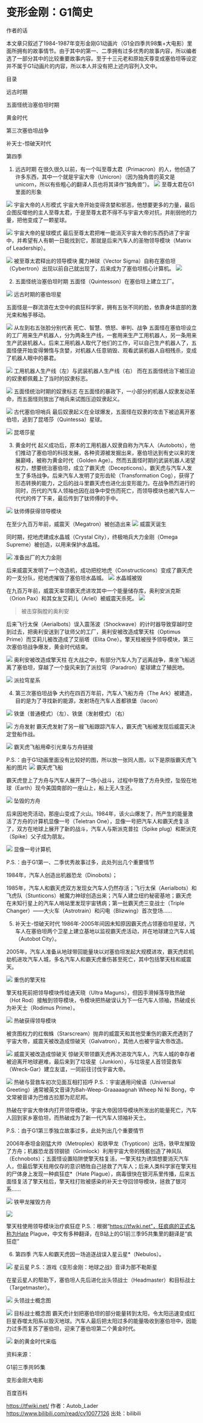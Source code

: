 # 变形金刚：G1简史
作者的话

本文章只叙述了1984-1987年变形金刚G1动画片（G1全四季共98集+大电影）里面所拥有的故事情节。由于其中的第一、二季拥有过多优秀的故事内容，所以编者选了一部分其中的比较重要故事内容。至于十三元老和原始天尊变成塞伯坦等设定并不属于G1动画片的内容，所以本人并没有把上述内容列入文中。

目录

远古时期

五面怪统治塞伯坦时期

黄金时代

第三次塞伯坦战争

补天士-惊破天时代

第四季


1. 远古时期
在很久很久以前，有一个叫至尊太君（Primacron）的人，他创造了许多东西，其中一个就是宇宙大帝（Unicron）（因为独角兽的英文是unicorn，所以有些粗心的翻译人员也将其译作“独角兽”）。
![](vx_images/5884214254514.png)
至尊太君在G1里面的形象

![](vx_images/168804214262025.png)
宇宙大帝的人形模式
宇宙大帝开始变得贪婪和邪恶，他想要更多的力量，最后企图反噬他的主人至尊太君，于是至尊太君不得不与宇宙大帝对抗，并削弱他的力量，把他变成了一颗星球。

![](vx_images/534094614261036.png)
宇宙大帝的星球模式
最后至尊太君把唯一能消灭宇宙大帝的东西扔进了宇宙中，并希望有人有朝一日能找到它，那就是后来汽车人的圣物领导模块（Matrix of Leadership）。

![](vx_images/82244714248376.png)
被至尊太君释出的领导模块
魔力神球（Vector Sigma）自称在塞伯坦（Cybertron）出现以前自己就出现了，后来成为了塞伯坦核心计算机。
![](vx_images/199814714235367.png)



2. 五面怪统治塞伯坦时期
五面怪（Quintesson）在塞伯坦上建立工厂。

![](vx_images/311334714245844.png)
远古时期的塞伯坦星

五面怪是一群流浪在太空中的疯狂科学家，拥有五张不同的脸，依靠身体底部的激光束和触手移动。

![](vx_images/476624714238414.png)
从左到右五张脸分别代表
死亡、智慧、愤怒、审判、战争
五面怪在塞伯坦设立的工厂用来生产机器人，分为两条生产线，一套用来生产工用机器人，另一条用来生产武装机器人。后来工用机器人取代了他们的工作，可以自己生产机器人了，五面怪便开始变得懒惰与贪婪，对机器人任意销毁、观看武装机器人自相残杀，变成了机器人眼中的暴君。

![](vx_images/565254714258956.png)
工用机器人生产线（左）与武装机器人生产线（右）
而在五面怪统治下被压迫的奴隶都佩戴上了当时的奴隶标志。

![](vx_images/54444814237571.png)
五面怪统治时期的奴隶标志
在五面怪的暴政下，一小部分的机器人奴隶发动革命，而五面怪则放出了哨兵来试图压迫奴隶起义。

![](vx_images/151244814256250.png)
古代塞伯坦哨兵
最后奴隶起义在全球爆发，五面怪在奴隶的攻击下被迫离开塞伯坦，逃到了昆塔莎（Quintessa）星球。

![](vx_images/241324814258347.png)
昆塔莎星

3. 黄金时代
起义成功后，原本的工用机器人奴隶自称为汽车人（Autobots），他们推动了塞伯坦的科技发展，各种资源被发掘出来，塞伯坦达到有史以来的发展巅峰，被称为黄金时代（Golden Age）。然而五面怪时期的武装机器人渴望权力，想要统治塞伯坦，成立了霸天虎（Decepticons）。霸天虎与汽车人发生了多场战争。后来汽车人发明了变形齿轮（Transformation Cog），获得了形态转换的能力，之后的战斗里霸天虎也进化出变形能力。在战争热烈进行的同时，历代的汽车人领袖也因在战争中受伤而死亡，而领导模块也被汽车人一代代的传了下来，最后传到了钛师傅的手中。

![](vx_images/37512315263365.png)
钛师傅获得领导模块


在至少九百万年前，威震天（Megatron）被创造出来
![](vx_images/291252915263460.png)
威震天诞生



同时期，挖地虎建成水晶城（Crystal City），终极哨兵大力金刚（Omega Supreme）被创造，以用来保护水晶城。

![](vx_images/77913015250740.png)
准备出厂的大力金刚


后来威震天发明了一个改造机，成功把挖地虎（Constructicons）变成了霸天虎的一支分队，挖地虎摧毁了塞伯坦水晶城。
![](vx_images/68943215239426.png)
水晶城被毁


在九百万年前，威震天率领霸天虎进攻其中一个能量储存库，奥利安派克斯（Orion Pax）和其女友艾莉儿（Ariel）被威震天杀死。
![](vx_images/588764315258232.png)
> 被击穿胸膛的奥利安

后来飞行太保（Aerialbots）误入震荡波（Shockwave）的计时器导致穿越时空到过去，把奥利安送到了钛师父的工厂，奥利安被改造成擎天柱（Optimus Prime）而艾莉儿被改造成了艾丽塔（Elita One）。擎天柱被授予领导模块，第三次塞伯坦战争爆发，黄金时代结束。

![](vx_images/467151016231481.png)
奥利安被改造成擎天柱
在大战之中，有部分汽车人为了远离战争，乘坐飞船逃离了塞伯坦，穿越了一个旋风来到了派拉穹（Paradron）星球建立了殖民地。

![](vx_images/19981116243019.png)
派拉穹星系

4. 第三次塞伯坦战争
大约在四百万年前，汽车人飞船方舟（The Ark）被建造，目的是为了寻找新的能源，发射场在汽车人首都铁堡（Iacon）

![](vx_images/281931116233738.png)
铁堡（普通模式）（左）、铁堡（发射模式）（右）

![](vx_images/59531216252893.png)
方舟发射
霸天虎发射了另一艘飞船跟踪汽车人，霸天虎飞船被发现后威震天决定登船作战。

![](vx_images/292821216232545.png)
霸天虎飞船用牵引光束与方舟链接

P.S.：由于G1动画里面没有比较好的图，所以放一张同人图，以下是原版霸天虎飞船的图片
![](vx_images/571261216230991.png)
霸天虎飞船



霸天虎登上了方舟与汽车人展开了一场小战斗，过程中导致了方舟失控，坠毁在地球（Earth）现今美国南部的一座山上，船上无人生还。

![](vx_images/279603416260809.png)
坠毁的方舟

后来因地壳活动，那座山变成了火山。1984年，该火山爆发了，所产生的能量激活了方舟的计算机显像一号（Teletran One），显像一号把汽车人和霸天虎复活了，双方在地球上展开了新的战斗，汽车人与斯派克普拉（Spike plug）和斯派克（Spike）父子成为朋友。

![](vx_images/586133816239743.png)
显像一号计算机

P.S.：由于G1第一、二季优秀故事过多，此处列出几个重要情节

1984年，汽车人创造出机器恐龙（Dinobots）；

1985年，汽车人和霸天虎双方发现女汽车人仍然存活；飞行太保（Aerialbots）和飞虎队（Stunticons）被魔力神球创造出来；汽车人建立纽约秘密基地；霸天虎在未知行星上的汽车人哨站里发现宇宙锈病；第一批霸天虎三变战士（Triple Changer）——大火车（Astrotrain）和闪电（Blizwing）首次登场……




5. 补天士-惊破天时代
1986年-2005年间因未知原因霸天虎占领塞伯坦星球，汽车人在塞伯坦两个卫星上建立基地以监视霸天虎活动，并在地球建立汽车人城（Autobot City）。

2005年，汽车人准备从地球带回能量块以对塞伯坦发起大规模进攻，霸天虎趁机劫机进攻汽车人城，多名汽车人和霸天虎重伤甚至死亡，其中包括擎天柱和威震天。

![](vx_images/489673916239645.png)
重伤的擎天柱

擎天柱死前把领导模块传给通天晓（Ultra Maguns），但因手滑掉落导致热破（Hot Rod）接触到领导模块，令模块把热破误认为下一任汽车人领袖，热破成长为补天士（Rodimus Prime）。

![](vx_images/3484016249967.png)
热破获得领导模块


被贪图权力的红蜘蛛（Starscream）抛弃的威震天和其他受重伤的霸天虎遇到了宇宙大帝，威震天被改造成惊破天（Galvatron），其他人也被宇宙大帝改造。

![](vx_images/235784016253351.png)
威震天被改造成惊破天
惊破天带领霸天虎再次进攻汽车人，汽车人城的幸存者被迫离开地球避难，最后来到了垃圾星（Junkion），与垃圾星人首领营救车（Wreck-Gar）建立友谊，一同前往讨伐宇宙大帝。

![](vx_images/414414016258149.png)
热破与营救车初次见面互相打招呼
P.S.：宇宙通用问候语（Universal Greeting）通常被英文音译为Bah-Weep-Graaaaagnah Wheep Ni Ni Bong，中文常被音译为巴维古拉那为尼尼邦。

热破在宇宙大帝体内打开领导模块，宇宙大帝因领导模块所发出的能量死亡，汽车人回到家乡塞伯坦，而热破成为了新一代汽车人领袖补天士。

P.S.：由于G1第三季独立故事过多，此处列出几个重要情节

2006年泰坦金刚猛大帅（Metroplex）和铁甲龙（Trypticon）出场，铁甲龙摧毁了方舟；机器恐龙首领钢锁（Grimlock）利用宇宙大帝的残骸创造了神风队（Echnobots）；五面怪设置陷阱使擎天柱复活，一擎天柱为诱饵想要消灭汽车人，但最后擎天柱用仅存的意识牺牲自己拯救了汽车人；后来人类科学家在擎天柱的尸体身上发现一种疯狂症*（Hate Plague），病毒很快在银河系里传播，后来五面怪复活了擎天柱后，擎天柱打败被感染的补天士夺回领导模块，拯救了银河系……

![](vx_images/548424016254508.png)
铁甲龙摧毁方舟

![](vx_images/80704116246593.png)

擎天柱使用领导模块治疗疯狂症
P.S.：根据“https://tfwiki.net”，狂疯病的正式名称为Hate Plague，中文有多种翻译，在B站上的G1前三季95共集里的翻译是“疯狂症”


6. 第四季
汽车人和霸天虎因一场追逐战误入星云星*（Nebulos）。

![](vx_images/227874116237432.png)
星云星
P.S.：游戏《变形金刚：地球之战》音译为那不勒斯星

在星云星人的帮助下，塞伯坦人先后进化出头领战士（Headmaster）和目标战士（Targetmaster）。

![](vx_images/330694116255073.png)
头领战士概念图

![](vx_images/456414116246053.png)
目标战士概念图
霸天虎计划把塞伯坦的部分能量转到太阳，令太阳迅速变成红巨星吞噬太阳系以毁灭地球。汽车人最后把太阳过多的能量吸收到塞伯坦中，因能力过多而复苏了塞伯坦，迎来了塞伯坦第二个黄金时代。

![](vx_images/544914116245709.png)
新的黄金时代来临

资料来源：

G1前三季共95集

变形金刚大电影

百度百科

https://tfwiki.net/ 作者：Autob_Lader https://www.bilibili.com/read/cv10077126 出处：bilibili